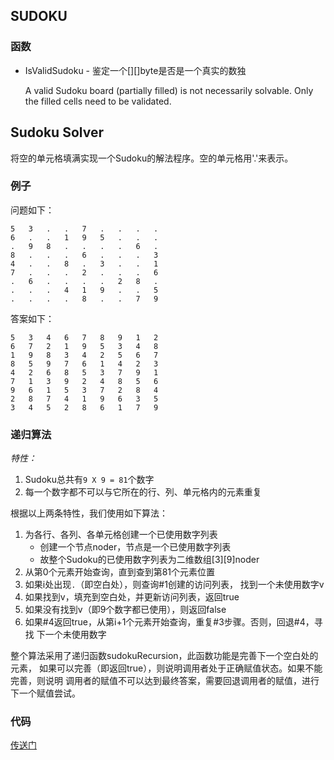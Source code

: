 ## SUDOKU

### 函数

- IsValidSudoku - 鉴定一个[][]byte是否是一个真实的数独

    A valid Sudoku board (partially filled) is not necessarily solvable.
    Only the filled cells need to be validated.

## Sudoku Solver

将空的单元格填满实现一个Sudoku的解法程序。空的单元格用'.'来表示。

### 例子

问题如下：

    5   3   .   .   7   .   .   .   .
    6   .   .   1   9   5   .   .   .
    .   9   8   .   .   .   .   6   .
    8   .   .   .   6   .   .   .   3
    4   .   .   8   .   3   .   .   1
    7   .   .   .   2   .   .   .   6
    .   6   .   .   .   .   2   8   .
    .   .   .   4   1   9   .   .   5
    .   .   .   .   8   .   .   7   9

答案如下：

    5   3   4   6   7   8   9   1   2
    6   7   2   1   9   5   3   4   8
    1   9   8   3   4   2   5   6   7
    8   5   9   7   6   1   4   2   3
    4   2   6   8   5   3   7   9   1
    7   1   3   9   2   4   8   5   6
    9   6   1   5   3   7   2   8   4
    2   8   7   4   1   9   6   3   5
    3   4   5   2   8   6   1   7   9

### 递归算法

*特性：*

1. Sudoku总共有`9 X 9 = 81`个数字
2. 每一个数字都不可以与它所在的行、列、单元格内的元素重复

根据以上两条特性，我们使用如下算法：

1. 为各行、各列、各单元格创建一个已使用数字列表
    - 创建一个节点noder，节点是一个已使用数字列表
    - 故整个Sudoku的已使用数字列表为二维数组[3][9]noder
2. 从第0个元素开始查询，直到查到第81个元素位置
3. 如果i处出现`.`（即空白处），则查询#1创建的访问列表，
找到一个未使用数字v
4. 如果找到v，填充到空白处，并更新访问列表，返回true
5. 如果没有找到v（即9个数字都已使用），则返回false
6. 如果#4返回true，从第i+1个元素开始查询，重复#3步骤。否则，回退#4，寻找
下一个未使用数字

整个算法采用了递归函数sudokuRecursion，此函数功能是完善下一个空白处的元素，
如果可以完善（即返回true），则说明调用者处于正确赋值状态。如果不能完善，则说明
调用者的赋值不可以达到最终答案，需要回退调用者的赋值，进行下一个赋值尝试。

### 代码

[传送门](https://github.com/blurty/algorithms/tree/master/sudoku/utils.go#L67)